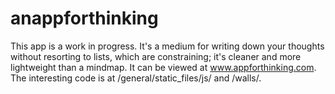 anappforthinking
================

This app is a work in progress.  It's a medium for writing down your thoughts without resorting to lists,
which are constraining; it's cleaner and more lightweight than a mindmap. It can be viewed at www.appforthinking.com.
The interesting code is at /general/static_files/js/ and /walls/.
